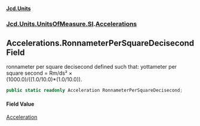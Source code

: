#### [Jcd.Units](index.md 'index')
### [Jcd.Units.UnitsOfMeasure.SI](Jcd.Units.UnitsOfMeasure.SI.md 'Jcd.Units.UnitsOfMeasure.SI').[Accelerations](Accelerations.md 'Jcd.Units.UnitsOfMeasure.SI.Accelerations')

## Accelerations.RonnameterPerSquareDecisecond Field

ronnameter per square decisecond defined such that: yottameter per square second = Rm/ds² ×  
(1000.0)/((1.0/10.0)*(1.0/10.0)).

```csharp
public static readonly Acceleration RonnameterPerSquareDecisecond;
```

#### Field Value
[Acceleration](Acceleration.md 'Jcd.Units.UnitTypes.Acceleration')
